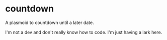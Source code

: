 # countdown
A plasmoid to countdown until a later date.

I'm not a dev and don't really know how to code.  I'm just having a lark here.
